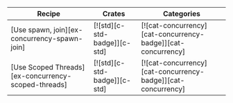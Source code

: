 | Recipe | Crates | Categories |
|--------|--------|------------|
| [Use spawn, join][ex-concurrency-spawn-join] | [![std][c-std-badge]][c-std] | [![cat-concurrency][cat-concurrency-badge]][cat-concurrency] |
| [Use Scoped Threads][ex-concurrency-scoped-threads] | [![std][c-std-badge]][c-std] | [![cat-concurrency][cat-concurrency-badge]][cat-concurrency] |
